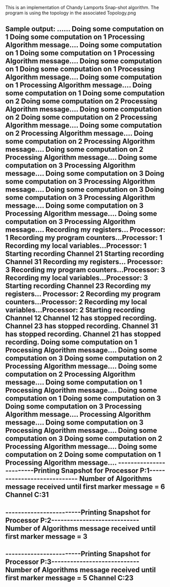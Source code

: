 This is an implementation of Chandy Lamports Snap-shot algorithm.
The program is using the topology in the associated Topology.png

Sample output:
......
Doing some computation on 1
Doing some computation on 1
Processing Algorithm message....
Doing some computation on 1
Doing some computation on 1
Processing Algorithm message....
Doing some computation on 1
Doing some computation on 1
Processing Algorithm message....
Doing some computation on 1
Processing Algorithm message....
Doing some computation on 1
Doing some computation on 2
Doing some computation on 2
Processing Algorithm message....
Doing some computation on 2
Doing some computation on 2
Processing Algorithm message....
Doing some computation on 2
Processing Algorithm message....
Doing some computation on 2
Processing Algorithm message....
Doing some computation on 2
Processing Algorithm message....
Doing some computation on 3
Processing Algorithm message....
Doing some computation on 3
Doing some computation on 3
Processing Algorithm message....
Doing some computation on 3
Doing some computation on 3
Processing Algorithm message....
Doing some computation on 3
Processing Algorithm message....
Doing some computation on 3
Processing Algorithm message....
Recording my registers... Processor: 1
Recording my program counters...Processor: 1
Recording my local variables...Processor: 1
Starting recording Channel 21
Starting recording Channel 31
Recording my registers... Processor: 3
Recording my program counters...Processor: 3
Recording my local variables...Processor: 3
Starting recording Channel 23
Recording my registers... Processor: 2
Recording my program counters...Processor: 2
Recording my local variables...Processor: 2
Starting recording Channel 12
Channel 12 has stopped recording.
Channel 23 has stopped recording.
Channel 31 has stopped recording.
Channel 21 has stopped recording.
Doing some computation on 1
Processing Algorithm message....
Doing some computation on 3
Doing some computation on 2
Processing Algorithm message....
Doing some computation on 2
Processing Algorithm message....
Doing some computation on 1
Processing Algorithm message....
Doing some computation on 1
Doing some computation on 3
Doing some computation on 3
Processing Algorithm message....
Processing Algorithm message....
Doing some computation on 3
Processing Algorithm message....
Doing some computation on 3
Doing some computation on 2
Processing Algorithm message....
Doing some computation on 2
Doing some computation on 1
Processing Algorithm message....
------------------------Printing Snapshot for Processor P:1----------------------------
Number of Algorithms message received until first marker message = 6
Channel C:31
--------------------------------------------------------------------------------------------
------------------------Printing Snapshot for Processor P:2----------------------------
Number of Algorithms message received until first marker message = 3
--------------------------------------------------------------------------------------------
------------------------Printing Snapshot for Processor P:3----------------------------
Number of Algorithms message received until first marker message = 5
Channel C:23
--------------------------------------------------------------------------------------------

